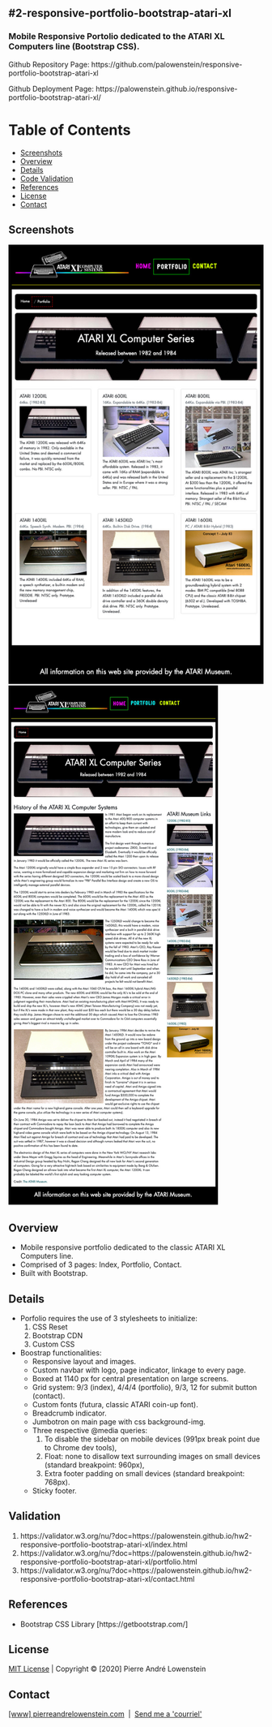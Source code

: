 ## #2-responsive-portfolio-bootstrap-atari-xl

<h3>Mobile Responsive Portolio dedicated to the ATARI XL Computers line (Bootstrap CSS).</h3>
<p>Github Repository Page: https://github.com/palowenstein/responsive-portfolio-bootstrap-atari-xl</p>
<p>Github Deployment Page: https://palowenstein.github.io/responsive-portfolio-bootstrap-atari-xl/</p>

# Table of Contents
  * [Screenshots](#Screenshots)
  * [Overview](#Overview)
  * [Details](#Details)
  * [Code Validation](#Validation)
  * [References](#References)
  * [License](#License)
  * [Contact](#Contact)

## Screenshots
![ATARI XL Computers Museum Page1 (Screenshot)](./demo_assets/2-atari-museum-1.jpg?raw=true "ATARI XL Computers Museum Page1 (Screenshot)")
![ATARI XL Computers Museum Page2 (Screenshot)](./demo_assets/2-atari-museum-2+3.jpg?raw=true "ATARI XL Computers Museum Page2 (Screenshot)")

## Overview
<ul>
<li>Mobile responsive portfolio dedicated to the classic ATARI XL Computers line.</li>
<li>Comprised of 3 pages: Index, Portfolio, Contact.</li>
<li>Built with Bootstrap.</li>
</ul>

## Details
<ul>

<li>Porfolio requires the use of 3 stylesheets to initialize:
        <ol>
        <li>CSS Reset</li>
        <li>Bootstrap CDN</li>
        <li>Custom CSS</li>
        </ol>
</li>

<li>Boostrap functionalities:
        <ul>
        <li>Responsive layout and images.</li>
        <li>Custom navbar with logo, page indicator, linkage to every page.</li>
        <li>Boxed at 1140 px for central presentation on large screens.</li>
        <li>Grid system: 9/3 (index), 4/4/4 (portfolio), 9/3, 12 for submit button (contact).</li>
        <li>Custom fonts (futura, classic ATARI coin-up font).</li>
        <li>Breadcrumb indicator.</li>
        <li>Jumbotron on main page with css background-img.</li>
        <li>Three respective @media queries:
                <ol>
                <li>To disable the sidebar on mobile devices (991px break point due to Chrome dev tools),</li>
                <li>Float: none to disallow text surrounding images on small devices (standard breakpoint: 960px),</li>
                <li>Extra footer padding on small devices (standard breakpoint: 768px).</li>
                </ol>
        </li>
        <li>Sticky footer.</li>
        </ul>

</ul>

## Validation
<ol>
        <li>https://validator.w3.org/nu/?doc=https://palowenstein.github.io/hw2-responsive-portfolio-bootstrap-atari-xl/index.html</li>
        <li>https://validator.w3.org/nu/?doc=https://palowenstein.github.io/hw2-responsive-portfolio-bootstrap-atari-xl/portfolio.html</li>
        <li>https://validator.w3.org/nu/?doc=https://palowenstein.github.io/hw2-responsive-portfolio-bootstrap-atari-xl/contact.html</li>
</ol>

## References
<ul>
<li>Bootstrap CSS Library [https://getbootstrap.com/]</li>
</ul>

## License
<p>
<a href="./MITlicense.txt">MIT License</a> | Copyright © [2020] Pierre André Lowenstein
</p>

## Contact
<p>
<a href="https://pierreandrelowenstein.com" title="[www] Pierre Andr&eacute; Lowenstein" target="_blank">[www] pierreandrelowenstein.com</a>
&nbsp;|&nbsp;
<a href="mailto:coder@pierreandrelowenstein.com" title="Courriel">Send me a 'courriel'</a>
</p>